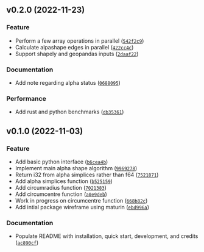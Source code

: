 <!--next-version-placeholder-->

## v0.2.0 (2022-11-23)
### Feature
* Perform a few array operations in parallel ([`542f2c9`](https://github.com/mblackgeo/fast-alphashape/commit/542f2c9f06b0dcae19e87b04100b24aad14fbeab))
* Calculate alpashape edges in parallel ([`422cc4c`](https://github.com/mblackgeo/fast-alphashape/commit/422cc4c5df1a54b9760538827aa74ae27c090c7a))
* Support shapely and geopandas inputs ([`2daaf22`](https://github.com/mblackgeo/fast-alphashape/commit/2daaf22b91b3ab12f65488b8907f628a3231f35f))

### Documentation
* Add note regarding alpha status ([`0688095`](https://github.com/mblackgeo/fast-alphashape/commit/068809582a938e3c26518e9754140ee6bd96ce0e))

### Performance
* Add rust and python benchmarks ([`db35361`](https://github.com/mblackgeo/fast-alphashape/commit/db35361958e8d9e395640359389145a6ce8bfa2e))

## v0.1.0 (2022-11-03)
### Feature
* Add basic python interface ([`b6cea4b`](https://github.com/mblackgeo/fast-alphashape/commit/b6cea4befd6da2c04750331414b8a36bc304d202))
* Implement main alpha shape algorithm ([`9969278`](https://github.com/mblackgeo/fast-alphashape/commit/99692788ad25d4d9a5eb6c673218fd9570d4a6f3))
* Return i32 from alpha simplices rather than f64 ([`7521871`](https://github.com/mblackgeo/fast-alphashape/commit/7521871219a47c7c12a3dd8104f158a98cb36131))
* Add alpha simplices function ([`b525159`](https://github.com/mblackgeo/fast-alphashape/commit/b52515991c96d74735248faad39587bec3a0a0a4))
* Add circumradius function ([`7021383`](https://github.com/mblackgeo/fast-alphashape/commit/70213837b0252c78d62e30a255803524c916afdc))
* Add circumcentre function ([`a0e9deb`](https://github.com/mblackgeo/fast-alphashape/commit/a0e9deb2b97c9219a45515dc9b19b5129f18b057))
* Work in progress on circumcentre function ([`668b82c`](https://github.com/mblackgeo/fast-alphashape/commit/668b82c0c6cabf44e6b88cd29e7dc4334154572f))
* Add intial package wireframe using maturin ([`ebd996a`](https://github.com/mblackgeo/fast-alphashape/commit/ebd996ac3f5bab45681bb68c2f12572ac9b63b11))

### Documentation
* Populate README with installation, quick start, development, and credits ([`ac890cf`](https://github.com/mblackgeo/fast-alphashape/commit/ac890cf29f337c895282ef374fe1e5aa8f69b300))
